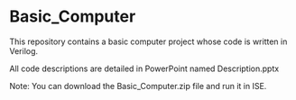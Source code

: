# Basic_Computer

This repository contains a basic computer project whose code is written in Verilog.

All code descriptions are detailed in PowerPoint named Description.pptx

Note: You can download the Basic_Computer.zip file and run it in ISE.

